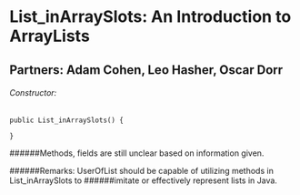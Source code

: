 # List_inArraySlots: An Introduction to ArrayLists
## Partners: Adam Cohen, Leo Hasher, Oscar Dorr
###### Constructor: 
    public List_inArraySlots() {
    
    }
    
######Methods, fields are still unclear based on information given.
    
######Remarks: UserOfList should be capable of utilizing methods in List_inArraySlots to
######imitate or effectively represent lists in Java.
